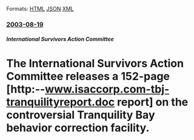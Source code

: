 
Formats: [HTML](/news/2003/08/19/the-international-survivors-action-committee-releases-a-152-page-http-www-isaccorp-com-tbj-tranquilityreport-doc-report-on-the-controve.html)  [JSON](/news/2003/08/19/the-international-survivors-action-committee-releases-a-152-page-http-www-isaccorp-com-tbj-tranquilityreport-doc-report-on-the-controve.json)  [XML](/news/2003/08/19/the-international-survivors-action-committee-releases-a-152-page-http-www-isaccorp-com-tbj-tranquilityreport-doc-report-on-the-controve.xml)  

### [2003-08-19](/news/2003/08/19/index.md)

##### International Survivors Action Committee
#  The International Survivors Action Committee releases a 152-page [http:--www.isaccorp.com-tbj-tranquilityreport.doc report] on the controversial Tranquility Bay behavior correction facility.



